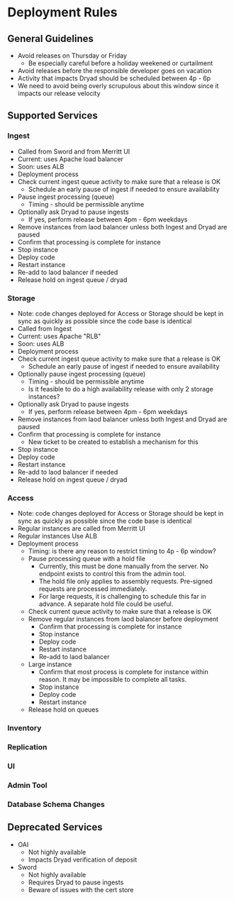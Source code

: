 # Deployment Rules

## General Guidelines
- Avoid releases on Thursday or Friday
  - Be especially careful before a holiday weekened or curtailment
- Avoid releases before the responsible developer goes on vacation
- Activity that impacts Dryad should be scheduled between 4p - 6p
- We need to avoid being overly scrupulous about this window since it impacts our release velocity

## Supported Services

### Ingest 
- Called from Sword and from Merritt UI 
- Current: uses Apache load balancer
- Soon: uses ALB
- Deployment process
 - Check current ingest queue activity to make sure that a release is OK
    - Schedule an early pause of ingest if needed to ensure availability 
  - Pause ingest processing (queue)
    - Timing - should be permissible anytime
  - Optionally ask Dryad to pause ingests
    - If yes, perform release between 4pm - 6pm weekdays
  - Remove instances from laod balancer unless both Ingest and Dryad are paused
  - Confirm that processing is complete for instance
  - Stop instance
  - Deploy code
  - Restart instance
  - Re-add to laod balancer if needed
  - Release hold on ingest queue / dryad 

### Storage
- Note: code changes deployed for Access or Storage should be kept in sync as quickly as possible since the code base is identical
- Called from Ingest 
- Current: uses Apache "RLB"
- Soon: uses ALB
- Deployment process
 - Check current ingest queue activity to make sure that a release is OK
    - Schedule an early pause of ingest if needed to ensure availability 
  - Optionally pause ingest processing (queue)
    - Timing - should be permissible anytime
    - Is it feasible to do a high availability release with only 2 storage instances?
  - Optionally ask Dryad to pause ingests
    - If yes, perform release between 4pm - 6pm weekdays
  - Remove instances from laod balancer unless both Ingest and Dryad are paused
  - Confirm that processing is complete for instance
    - New ticket to be created to establish a mechanism for this
  - Stop instance
  - Deploy code
  - Restart instance
  - Re-add to laod balancer if needed
  - Release hold on ingest queue / dryad 

### Access
- Note: code changes deployed for Access or Storage should be kept in sync as quickly as possible since the code base is identical
- Regular instances are called from Merritt UI
- Regular instances Use ALB
- Deployment process
  - Timing: is there any reason to restrict timing to 4p - 6p window? 
  - Pause processing queue with a hold file
    - Currently, this must be done manually from the server.  No endpoint exists to control this from the admin tool.
    - The hold file only applies to assembly requests.  Pre-signed requests are processed immediately. 
    - For large requests, it is challenging to schedule this far in advance.  A separate hold file could be useful.
  - Check current  queue activity to make sure that a release is OK
  - Remove regular instances from laod balancer before deployment
    - Confirm that processing is complete for instance
    - Stop instance
    - Deploy code
    - Restart instance
    - Re-add to laod balancer
  - Large instance
    - Confirm that most process is complete for instance within reason.  It may be impossible to complete all tasks.
    - Stop instance
    - Deploy code
    - Restart instance
  - Release hold on queues 

### Inventory

### Replication

### UI

### Admin Tool

### Database Schema Changes

## Deprecated Services
- OAI
  - Not highly available
  - Impacts Dryad verification of deposit
- Sword
  - Not highly available
  - Requires Dryad to pause ingests
  - Beware of issues with the cert store 
